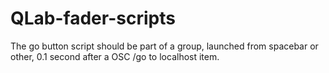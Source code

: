 # QLab-fader-scripts

The go button script should be part of a group, launched from spacebar or other, 0.1 second after a OSC /go to localhost item.
